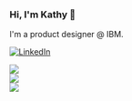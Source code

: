 ### Hi, I'm Kathy 👋

I'm a product designer @ IBM. 

<a href="https://www.linkedin.com/in/kathytwang/" target="_blank"><img alt="LinkedIn" src="https://img.shields.io/badge/linkedin%20-%230077B5.svg?&style=for-the-badge&logo=linkedin&logoColor=white"/></a>

<a href="https://github.com/kw496">
  <img align="center" src="https://github-readme-streak-stats.herokuapp.com/?user=kw496&theme=material-palenight" />
</a><br>
<a href="https://github.com/kw496">
  <img align="center" src="https://github-readme-stats.vercel.app/api?username=kw496&show_icons=true&theme=material-palenight" />
</a><br>
<a href="https://github.com/kw496">
  <img align="center" src="https://github-readme-stats.vercel.app/api/top-langs/?username=kw496&layout=compact&theme=material-palenight" />
</a><br>

<!--
**kw496/kw496** is a ✨ _special_ ✨ repository because its `README.md` (this file) appears on your GitHub profile.

Here are some ideas to get you started:

- 🔭 I’m currently working on ...
- 🌱 I’m currently learning ...
- 👯 I’m looking to collaborate on ...
- 🤔 I’m looking for help with ...
- 💬 Ask me about ...
- 📫 How to reach me: ...
- 😄 Pronouns: ...
- ⚡ Fun fact: ...
-->
